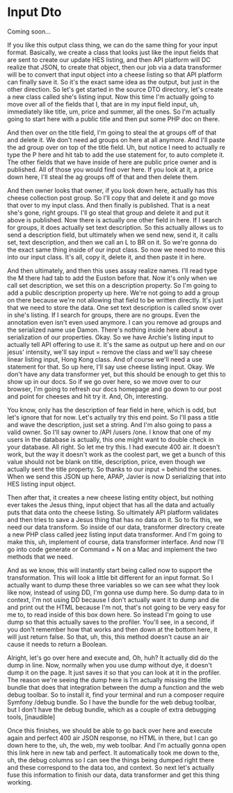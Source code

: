 # Input Dto

Coming soon...

If you like this output class thing, we can do the same thing for your input format.
Basically, we create a class that looks just like the input fields that are sent to
create our update HES listing, and then API platform will DC realize that JSON, to
create that object, then our job via a data transformer will be to convert that input
object into a cheese listing so that API platform can finally save it. So it's the
exact same idea as the output, but just in the other direction. So let's get started
in the source DTO directory, let's create a new class called she's listing input. Now
this time I'm actually going to move over all of the fields that I, that are in my
input field input, uh, immediately like title, um, price and summer, all the ones. So
I'm actually going to start here with a public title and then put some PHP doc on
there.

And then over on the title field, I'm going to steal the at groups off of that and
delete it. We don't need ad groups on here at all anymore. And I'll paste the ad
group over on top of the title field. Uh, but notice I need to actually re type the P
here and hit tab to add the use statement for, to auto complete it. The other fields
that we have inside of here are public price owner and is published. All of those you
would find over here. If you look at it, a price down here, I'll steal the ag groups
off of that and then delete them.

And then owner looks that owner, if you look down here, actually has this cheese
collection post group. So I'll copy that and delete it and go move that over to my
input class. And then finally is published. That is a neat she's gone, right groups.
I'll go steal that group and delete it and put it above is published. Now there is
actually one other field in here. If I search for groups, it does actually set text
description. So this actually allows us to send a description field, but ultimately
when we send new, send it, it calls set, text description, and then we call an L to
BR on it. So we're gonna do the exact same thing inside of our input class. So now we
need to move this into our input class. It's all, copy it, delete it, and then paste
it in here.

And then ultimately, and then this uses assay realize names. I'll read type the M
there had tab to add the Euston before that. Now it's only when we call set
description, we set this on a description property. So I'm going to add a public
description property up here. We're not going to add a group on there because we're
not allowing that field to be written directly. It's just that we need to store the
data. One set text description is called snow over in she's listing. If I search for
groups, there are no groups. Even the annotation even isn't even used anymore. I can
you remove ad groups and the serialized name use Damon. There's nothing inside here
about a serialization of our properties. Okay. So we have Archie's listing input to
actually tell API offering to use it. It's the same as output up here and on our
jesus' intensity, we'll say input = remove the class and we'll say cheese linear
listing input, Hong Kong class. And of course we'll need a use statement for that. So
up here, I'll say use cheese listing input. Okay. We don't have any data transformer
yet, but this should be enough to get this to show up in our docs. So if we go over
here, so we move over to our browser, I'm going to refresh our docs homepage and go
down to our post and point for cheeses and hit try it. And, Oh, interesting.

You know, only has the description of fear field in here, which is odd, but let's
ignore that for now. Let's actually try this end point. So I'll pass a title and wave
the description, just set a string. And I'm also going to pass a valid owner. So I'll
say owner to /API /users /one. I know that one of my users in the database is
actually, this one might want to double check in your database. All right. So let me
try this. I had execute 400 air. It doesn't work, but the way it doesn't work as the
coolest part, we get a bunch of this value should not be blank on title, description,
price, even though we actually sent the title property. So thanks to our input =
behind the scenes. When we send this JSON up here, APAP, Javier is now D serializing
that into HES listing input object.

Then after that, it creates a new cheese listing entity object, but nothing ever
takes the Jesus thing, input object that has all the data and actually puts that data
onto the cheese listing. So ultimately API platform validates and then tries to save
a Jesus thing that has no data on it. So to fix this, we need our data transform. So
inside of our data, transformer directory create a new PHP class called jeez listing
input data transformer. And I'm going to make this, uh, implement of course, data
transformer interface. And now I'll go into code generate or Command + N on a Mac and
implement the two methods that we need.

And as we know, this will instantly start being called now to support the
transformation. This will look a little bit different for an input format. So I
actually want to dump these three variables so we can see what they look like now,
instead of using DD, I'm gonna use dump here. So dump data to in context, I'm not
using DD because I don't actually want it to dump and die and print out the HTML
because I'm not, that's not going to be very easy for me to, to read inside of this
box down here. So instead I'm going to use dump so that this actually saves to the
profiler. You'll see, in a second, if you don't remember how that works and then down
at the bottom here, it will just return false. So that, uh, this, this method doesn't
cause an air cause it needs to return a Boolean.

Alright, let's go over here and execute and, Oh, huh? It actually did do the dump in
line. Now, normally when you use dump without dye, it doesn't dump it on the page. It
just saves it so that you can look at it in the profiler. The reason we're seeing the
dump here is I'm actually missing the little bundle that does that integration
between the dump a function and the web debug toolbar. So to install it, find your
terminal and run a composer require Symfony /debug bundle. So I have the bundle for
the web debug toolbar, but I don't have the debug bundle, which as a couple of extra
debugging tools, [inaudible]

Once this finishes, we should be able to go back over here and execute again and
perfect 400 air JSON response, no HTML in there, but I can go down here to the, uh,
the web, my web toolbar. And I'm actually gonna open this link here in new tab and
perfect. It automatically took me down to the, uh, the debug columns so I can see the
things being dumped right there and these correspond to the data too, and context. So
next let's actually fuse this information to finish our data, data transformer and
get this thing working.

